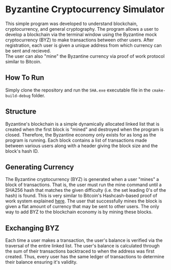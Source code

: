# Byzantine Cryptocurrency Simulator

This simple program was developed to understand blockchain, cryptocurrency, and general cryptography.
The program allows a user to develop a blockchain via the terminal window using the Byzantine mock cryptocurrency (BYZ) to make transactions 
between other users. After registration, each user is given a unique address from which currency can be sent and recieved.  
The user can also "mine" the Byzantine currency via proof of work protocol similar to Bitcoin.  

## How To Run
Simply clone the repository and run the `SHA.exe` executable file in the `cmake-build-debug` folder.

## Structure
Byzantine's blockchain is a simple dynamically allocated linked list that is created when the first block is "mined"
and destroyed when the program is closed. Therefore, the Byzantine economy only exists for as long as the program is running. 
Each block contains a list of transactions made between various users along with a header giving the block size and the block's hash ID. 

## Generating Currency
The Byzantine cryptocurrency (BYZ) is generated when a user "mines" a block of transactions. That is, the user must run the mine command until a SHA256 hash 
that matches the given difficulty (i.e. the set leading 0's of the hash) is found. This is very similar to Bitcoin's Hashcash-based proof of work system explained [here](https://en.wikipedia.org/wiki/Hashcash#Bitcoin_mining).
The user that successfully mines the block is given a flat amount of currency that may be sent to other users. The only way to add BYZ to the blockchain economy is by mining these blocks. 

## Exchanging BYZ
Each time a user makes a transaction, the user's balance is verified via the traversal of the entire linked list. The user's balance
is calculated through the sum of their transactions backtraced to when the address was first created. Thus, every user has the same ledger of transactions
to determine their balance ensuring it's validity. 

